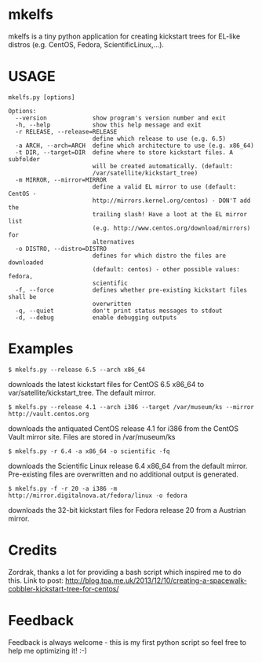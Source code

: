 mkelfs
======

mkelfs is a tiny python application for creating kickstart trees for EL-like distros (e.g. CentOS, Fedora, ScientificLinux,...).



USAGE
=====
```
mkelfs.py [options]

Options:
  --version             show program's version number and exit
  -h, --help            show this help message and exit
  -r RELEASE, --release=RELEASE
                        define which release to use (e.g. 6.5)
  -a ARCH, --arch=ARCH  define which architecture to use (e.g. x86_64)
  -t DIR, --target=DIR  define where to store kickstart files. A subfolder
                        will be created automatically. (default:
                        /var/satellite/kickstart_tree)
  -m MIRROR, --mirror=MIRROR
                        define a valid EL mirror to use (default: CentOS -
                        http://mirrors.kernel.org/centos) - DON'T add the
                        trailing slash! Have a loot at the EL mirror list
                        (e.g. http://www.centos.org/download/mirrors) for
                        alternatives
  -o DISTRO, --distro=DISTRO
                        defines for which distro the files are downloaded
                        (default: centos) - other possible values: fedora,
                        scientific
  -f, --force           defines whether pre-existing kickstart files shall be
                        overwritten
  -q, --quiet           don't print status messages to stdout
  -d, --debug           enable debugging outputs
```



Examples
========
```
$ mkelfs.py --release 6.5 --arch x86_64
```
downloads the latest kickstart files for CentOS 6.5 x86_64 to var/satellite/kickstart_tree.
The default mirror.

```
$ mkelfs.py --release 4.1 --arch i386 --target /var/museum/ks --mirror http://vault.centos.org
```
downloads the antiquated CentOS release 4.1 for i386 from the CentOS Vault mirror site.
Files are stored in /var/museum/ks

```
$ mkelfs.py -r 6.4 -a x86_64 -o scientific -fq
```
downloads the Scientific Linux release 6.4 x86_64 from the default mirror. Pre-existing files are overwritten and no additional output is generated.

```
$ mkelfs.py -f -r 20 -a i386 -m http://mirror.digitalnova.at/fedora/linux -o fedora
```
downloads the 32-bit kickstart files for Fedora release 20 from a Austrian mirror.



Credits
=======
Zordrak, thanks a lot for providing a bash script which inspired me to do this.
Link to post: http://blog.tpa.me.uk/2013/12/10/creating-a-spacewalk-cobbler-kickstart-tree-for-centos/



Feedback
========
Feedback is always welcome - this is my first python script so feel free to help me optimizing it! :-)
